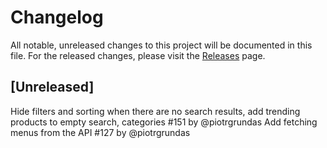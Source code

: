 # Changelog
All notable, unreleased changes to this project will be documented in this file. For the released changes, please visit the [Releases](https://github.com/mirumee/saleor-storefront/releases) page.

## [Unreleased]
Hide filters and sorting when there are no search results, add trending products to empty search, categories #151 by @piotrgrundas
Add fetching menus from the API #127 by @piotrgrundas
